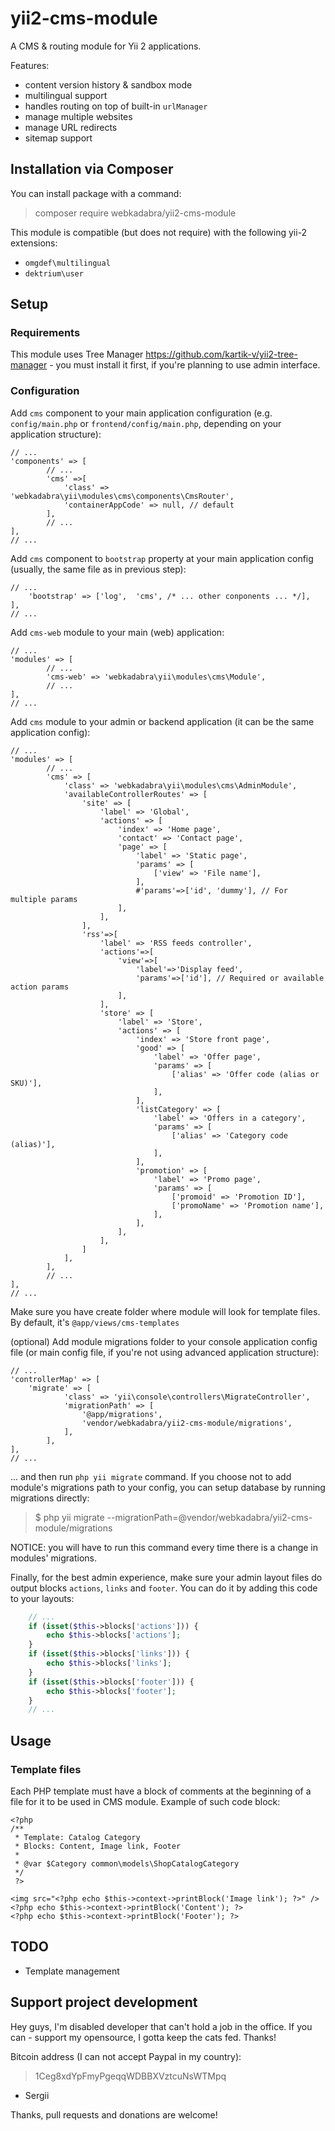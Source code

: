 # yii2-cms-module

A CMS & routing module for Yii 2 applications.

Features:

* content version history & sandbox mode
* multilingual support
* handles routing on top of built-in `urlManager`
* manage multiple websites
* manage URL redirects
* sitemap support

## Installation via Composer

You can install package with a command:

> composer require webkadabra/yii2-cms-module

This module is compatible  (but does not require) with the following yii-2 extensions:

* `omgdef\multilingual`
* `dektrium\user`

## Setup

### Requirements

This module uses Tree Manager <https://github.com/kartik-v/yii2-tree-manager>  - you must install it first, 
if you're planning to use admin interface. 

### Configuration

Add `cms` component to your main application configuration (e.g. `config/main.php` or `frontend/config/main.php`, 
depending on your application structure):

```
// ...
'components' => [
        // ...
        'cms' =>[
            'class' => 'webkadabra\yii\modules\cms\components\CmsRouter',
            'containerAppCode' => null, // default
        ],
        // ...
],
// ...
```

Add `cms` component to `bootstrap` property at your main application config (usually, the same file as in previous step):

```
// ...
    'bootstrap' => ['log',  'cms', /* ... other conponents ... */],
],
// ...
```

Add `cms-web` module to your main (web) application:

```
// ...
'modules' => [
        // ...
        'cms-web' => 'webkadabra\yii\modules\cms\Module',
        // ...
],
// ...
```

Add `cms` module to your admin or backend application (it can be the same application config):

```
// ...
'modules' => [
        // ...
        'cms' => [
            'class' => 'webkadabra\yii\modules\cms\AdminModule',
            'availableControllerRoutes' => [
                'site' => [
                    'label' => 'Global',
                    'actions' => [
                        'index' => 'Home page',
                        'contact' => 'Contact page',
                        'page' => [
                            'label' => 'Static page',
                            'params' => [
                                ['view' => 'File name'],
                            ],
                            #'params'=>['id', 'dummy'], // For multiple params
                        ],
                    ],
                ],
                'rss'=>[
                    'label' => 'RSS feeds controller',
                    'actions'=>[
                        'view'=>[
                            'label'=>'Display feed',
                            'params'=>['id'], // Required or available action params
                        ],
                    ],
                    'store' => [
                        'label' => 'Store',
                        'actions' => [
                            'index' => 'Store front page',
                            'good' => [
                                'label' => 'Offer page',
                                'params' => [
                                    ['alias' => 'Offer code (alias or SKU)'],
                                ],
                            ],
                            'listCategory' => [
                                'label' => 'Offers in a category',
                                'params' => [
                                    ['alias' => 'Category code (alias)'],
                                ],
                            ],
                            'promotion' => [
                                'label' => 'Promo page',
                                'params' => [
                                    ['promoid' => 'Promotion ID'],
                                    ['promoName' => 'Promotion name'],
                                ],
                            ],
                        ],
                    ],
                ]
            ],
        ],
        // ...
],
// ...
```

Make sure you have create folder where module will look for template files. By default, it's `@app/views/cms-templates`

(optional) Add module migrations folder to your console application config file (or main config file, if you're not using 
advanced application structure):

```
// ...
'controllerMap' => [
    'migrate' => [
            'class' => 'yii\console\controllers\MigrateController',
            'migrationPath' => [
                '@app/migrations',
                'vendor/webkadabra/yii2-cms-module/migrations',
            ],
        ],
],
// ...
```

... and then run `php yii migrate` command. If you choose not to add module's migrations path to your config,
you can setup database by running migrations directly:

> $ php yii migrate --migrationPath=@vendor/webkadabra/yii2-cms-module/migrations

NOTICE: you will have to run this command every time there is a change in modules' migrations.

Finally, for the best admin experience, make sure your admin layout files do output blocks `actions`, `links` and `footer`.
You can do it by adding this code to your layouts:

```php
    // ...
    if (isset($this->blocks['actions'])) {
        echo $this->blocks['actions']; 
    }
    if (isset($this->blocks['links'])) {
        echo $this->blocks['links']; 
    }
    if (isset($this->blocks['footer'])) {
        echo $this->blocks['footer']; 
    }
    // ...
```

## Usage

### Template files

Each PHP template must have a block of comments at the beginning of a file for it to be used in CMS module.
Example of such code block:

```
<?php
/**
 * Template: Catalog Category
 * Blocks: Content, Image link, Footer
 *
 * @var $Category common\models\ShopCatalogCategory
 */
 ?>
 
<img src="<?php echo $this->context->printBlock('Image link'); ?>" />
<?php echo $this->context->printBlock('Content'); ?>
<?php echo $this->context->printBlock('Footer'); ?>
```

## TODO

* Template management

## Support project development

Hey guys, I'm disabled developer that can't hold a job in the office. If you can - support my opensource, I gotta keep the cats fed. Thanks!

Bitcoin address (I can not accept Paypal in my country):

> 1Ceg8xdYpFmyPgeqqWDBBXVztcuNsWTMpq

- Sergii

Thanks, pull requests and donations are welcome!
